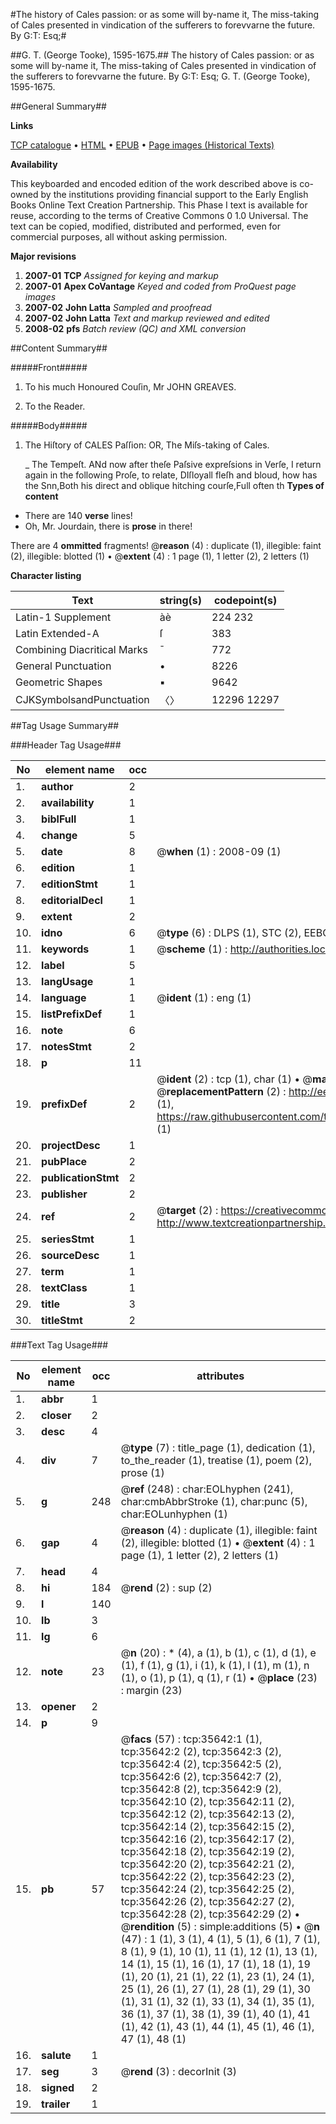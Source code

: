 #The history of Cales passion: or as some will by-name it, The miss-taking of Cales presented in vindication of the sufferers to forevvarne the future. By G:T: Esq;#

##G. T. (George Tooke), 1595-1675.##
The history of Cales passion: or as some will by-name it, The miss-taking of Cales presented in vindication of the sufferers to forevvarne the future. By G:T: Esq;
G. T. (George Tooke), 1595-1675.

##General Summary##

**Links**

[TCP catalogue](http://www.ota.ox.ac.uk/tcp/)  • 
[HTML](http://tei.it.ox.ac.uk/tcp/Texts-HTML/free/A62/A62944.html)  • 
[EPUB](http://tei.it.ox.ac.uk/tcp/Texts-EPUB/free/A62/A62944.epub) • 
[Page images (Historical Texts)](https://data.historicaltexts.jisc.ac.uk/view?pubId=eebo-99831179e&pageId=eebo-99831179e-35642-1)

**Availability**

This keyboarded and encoded edition of the
	       work described above is co-owned by the institutions
	       providing financial support to the Early English Books
	       Online Text Creation Partnership. This Phase I text is
	       available for reuse, according to the terms of Creative
	       Commons 0 1.0 Universal. The text can be copied,
	       modified, distributed and performed, even for
	       commercial purposes, all without asking permission.

**Major revisions**

1. __2007-01__ __TCP__ *Assigned for keying and markup*
1. __2007-01__ __Apex CoVantage__ *Keyed and coded from ProQuest page images*
1. __2007-02__ __John Latta__ *Sampled and proofread*
1. __2007-02__ __John Latta__ *Text and markup reviewed and edited*
1. __2008-02__ __pfs__ *Batch review (QC) and XML conversion*

##Content Summary##

#####Front#####

1. To his much Honoured Couſin, Mr JOHN GREAVES.

1. To the Reader.

#####Body#####

1. The Hiſtory of CALES Paſſion: OR, The Miſs-taking of Cales.

    _ The Tempeſt.
ANd now after theſe Paſsive expreſsions in Verſe, I return again in the following Proſe, to relate, DIſloyall fleſh and bloud, how has the Snn,Both his direct and oblique hitching courſe,Full often th
**Types of content**

  * There are 140 **verse** lines!
  * Oh, Mr. Jourdain, there is **prose** in there!

There are 4 **ommitted** fragments! 
 @__reason__ (4) : duplicate (1), illegible: faint (2), illegible: blotted (1)  •  @__extent__ (4) : 1 page (1), 1 letter (2), 2 letters (1)

**Character listing**


|Text|string(s)|codepoint(s)|
|---|---|---|
|Latin-1 Supplement|àè|224 232|
|Latin Extended-A|ſ|383|
|Combining             Diacritical Marks|̄|772|
|General Punctuation|•|8226|
|Geometric Shapes|▪|9642|
|CJKSymbolsandPunctuation|〈〉|12296 12297|

##Tag Usage Summary##

###Header Tag Usage###

|No|element name|occ|attributes|
|---|---|---|---|
|1.|__author__|2||
|2.|__availability__|1||
|3.|__biblFull__|1||
|4.|__change__|5||
|5.|__date__|8| @__when__ (1) : 2008-09 (1)|
|6.|__edition__|1||
|7.|__editionStmt__|1||
|8.|__editorialDecl__|1||
|9.|__extent__|2||
|10.|__idno__|6| @__type__ (6) : DLPS (1), STC (2), EEBO-CITATION (1), PROQUEST (1), VID (1)|
|11.|__keywords__|1| @__scheme__ (1) : http://authorities.loc.gov/ (1)|
|12.|__label__|5||
|13.|__langUsage__|1||
|14.|__language__|1| @__ident__ (1) : eng (1)|
|15.|__listPrefixDef__|1||
|16.|__note__|6||
|17.|__notesStmt__|2||
|18.|__p__|11||
|19.|__prefixDef__|2| @__ident__ (2) : tcp (1), char (1)  •  @__matchPattern__ (2) : ([0-9\-]+):([0-9IVX]+) (1), (.+) (1)  •  @__replacementPattern__ (2) : http://eebo.chadwyck.com/downloadtiff?vid=$1&page=$2 (1), https://raw.githubusercontent.com/textcreationpartnership/Texts/master/tcpchars.xml#$1 (1)|
|20.|__projectDesc__|1||
|21.|__pubPlace__|2||
|22.|__publicationStmt__|2||
|23.|__publisher__|2||
|24.|__ref__|2| @__target__ (2) : https://creativecommons.org/publicdomain/zero/1.0/ (1), http://www.textcreationpartnership.org/docs/. (1)|
|25.|__seriesStmt__|1||
|26.|__sourceDesc__|1||
|27.|__term__|1||
|28.|__textClass__|1||
|29.|__title__|3||
|30.|__titleStmt__|2||


###Text Tag Usage###

|No|element name|occ|attributes|
|---|---|---|---|
|1.|__abbr__|1||
|2.|__closer__|2||
|3.|__desc__|4||
|4.|__div__|7| @__type__ (7) : title_page (1), dedication (1), to_the_reader (1), treatise (1), poem (2), prose (1)|
|5.|__g__|248| @__ref__ (248) : char:EOLhyphen (241), char:cmbAbbrStroke (1), char:punc (5), char:EOLunhyphen (1)|
|6.|__gap__|4| @__reason__ (4) : duplicate (1), illegible: faint (2), illegible: blotted (1)  •  @__extent__ (4) : 1 page (1), 1 letter (2), 2 letters (1)|
|7.|__head__|4||
|8.|__hi__|184| @__rend__ (2) : sup (2)|
|9.|__l__|140||
|10.|__lb__|3||
|11.|__lg__|6||
|12.|__note__|23| @__n__ (20) : * (4), a (1), b (1), c (1), d (1), e (1), f (1), g (1), i (1), k (1), l (1), m (1), n (1), o (1), p (1), q (1), r (1)  •  @__place__ (23) : margin (23)|
|13.|__opener__|2||
|14.|__p__|9||
|15.|__pb__|57| @__facs__ (57) : tcp:35642:1 (1), tcp:35642:2 (2), tcp:35642:3 (2), tcp:35642:4 (2), tcp:35642:5 (2), tcp:35642:6 (2), tcp:35642:7 (2), tcp:35642:8 (2), tcp:35642:9 (2), tcp:35642:10 (2), tcp:35642:11 (2), tcp:35642:12 (2), tcp:35642:13 (2), tcp:35642:14 (2), tcp:35642:15 (2), tcp:35642:16 (2), tcp:35642:17 (2), tcp:35642:18 (2), tcp:35642:19 (2), tcp:35642:20 (2), tcp:35642:21 (2), tcp:35642:22 (2), tcp:35642:23 (2), tcp:35642:24 (2), tcp:35642:25 (2), tcp:35642:26 (2), tcp:35642:27 (2), tcp:35642:28 (2), tcp:35642:29 (2)  •  @__rendition__ (5) : simple:additions (5)  •  @__n__ (47) : 1 (1), 3 (1), 4 (1), 5 (1), 6 (1), 7 (1), 8 (1), 9 (1), 10 (1), 11 (1), 12 (1), 13 (1), 14 (1), 15 (1), 16 (1), 17 (1), 18 (1), 19 (1), 20 (1), 21 (1), 22 (1), 23 (1), 24 (1), 25 (1), 26 (1), 27 (1), 28 (1), 29 (1), 30 (1), 31 (1), 32 (1), 33 (1), 34 (1), 35 (1), 36 (1), 37 (1), 38 (1), 39 (1), 40 (1), 41 (1), 42 (1), 43 (1), 44 (1), 45 (1), 46 (1), 47 (1), 48 (1)|
|16.|__salute__|1||
|17.|__seg__|3| @__rend__ (3) : decorInit (3)|
|18.|__signed__|2||
|19.|__trailer__|1||
